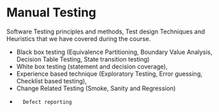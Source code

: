 # Manual Testing


Software Testing principles and methods, Test design Techniques and Heuristics that we have covered during the course.

-	Black box testing (Equivalence Partitioning, Boundary Value Analysis, Decision Table Testing, State transition testing)
-	White box testing (statement and decision coverage),
-	Experience based technique (Exploratory Testing, Error guessing, Checklist based testing),
-	Change Related Testing (Smoke, Sanity and Regression)
-       Defect reporting
